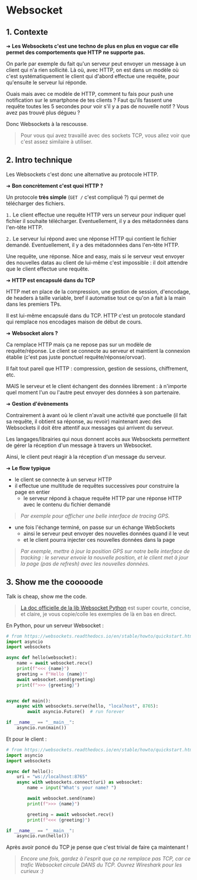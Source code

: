 # Websocket

## 1. Contexte

➜ **Les Websockets c'est une techno de plus en plus en vogue car elle permet des comportements que HTTP ne supporte pas.**

On parle par exemple du fait qu'un serveur peut envoyer un message à un client qui n'a rien sollicité. Là où, avec HTTP, on est dans un modèle où c'est systématiquement le client qui d'abord effectue une requête, pour qu'ensuite le serveur lui réponde.

Ouais mais avec ce modèle de HTTP, comment tu fais pour push une notification sur le smartphone de tes clients ? Faut qu'ils fassent une requête toutes les 5 secondes pour voir s'il y a pas de nouvelle notif ? Vous avez pas trouvé plus dégueu ?

Donc Websockets à la rescousse.

> Pour vous qui avez travaillé avec des sockets TCP, vous allez voir que c'est assez similaire à utiliser.

## 2. Intro technique

Les Websockets c'est donc une alternative au protocole HTTP.

➜ **Bon concrètement c'est quoi HTTP ?**

Un protocole **très simple** (`GET /` c'est compliqué ?) qui permet de télécharger des fichiers.

`1.` Le client effectue une requête HTTP vers un serveur pour indiquer quel fichier il souhaite télécharger. Eventuellement, il y a des métadonnées dans l'en-tête HTTP.

`2.` Le serveur lui répond avec une réponse HTTP qui contient le fichier demandé. Eventuellement, il y a des métadonnées dans l'en-tête HTTP.

Une requête, une réponse. Nice and easy, mais si le serveur veut envoyer des nouvelles datas au client de lui-même c'est impossible : il doit attendre que le client effectue une requête.

➜ **HTTP est encapsulé dans du TCP**

HTTP met en place de la compression, une gestion de session, d'encodage, de headers à taille variable, bref il automatise tout ce qu'on a fait à la main dans les premiers TPs.

Il est lui-même encapsulé dans du TCP. HTTP c'est un protocole standard qui remplace nos encodages maison de début de cours.

➜ **Websocket alors ?**

Ca remplace HTTP mais ça ne repose pas sur un modèle de requête/réponse. Le client se connecte au serveur et maintient la connexion établie (c'est pas juste ponctuel requête/réponse/orvoar).

Il fait tout pareil que HTTP : compression, gestion de sessions, chiffrement, etc.

MAIS le serveur et le client échangent des données librement : à n'importe quel moment l'un ou l'autre peut envoyer des données à son partenaire.

➜ **Gestion d'évènements**

Contrairement à avant où le client n'avait une activité que ponctuelle (il fait sa requête, il obtient sa réponse, au revoir) maintenant avec des Websockets il doit être attentif aux messages qui arrivent du serveur.

Les langages/librairies qui nous donnent accès aux Websockets permettent de gérer la réception d'un message à travers un Websocket.

Ainsi, le client peut réagir à la réception d'un message du serveur.

➜ **Le flow typique**

- le client se connecte à un serveur HTTP
- il effectue une multitude de requêtes successives pour construire la page en entier
  - le serveur répond à chaque requête HTTP par une réponse HTTP avec le contenu du fichier demandé

> *Par exemple pour afficher une belle interface de tracing GPS.*

- une fois l'échange terminé, on passe sur un échange WebSockets
  - ainsi le serveur peut envoyer des nouvelles données quand il le veut
  - et le client pourra injecter ces nouvelles données dans la page

> *Par exemple, mettre à jour la position GPS sur notre belle interface de tracking : le serveur envoie la nouvelle position, et le client met à jour la page (pas de refresh) avec les nouvelles données.*

## 3. Show me the cooooode

Talk is cheap, show me the code.

> [La doc officielle de la lib Websocket Python](https://websockets.readthedocs.io) est super courte, concise, et claire, je vous copie/colle les exemples de là en bas en direct.

En Python, pour un serveur Websocket :

```python
# from https://websockets.readthedocs.io/en/stable/howto/quickstart.html
import asyncio
import websockets

async def hello(websocket):
    name = await websocket.recv()
    print(f"<<< {name}")
    greeting = f"Hello {name}!"
    await websocket.send(greeting)
    print(f">>> {greeting}")


async def main():
    async with websockets.serve(hello, "localhost", 8765):
        await asyncio.Future()  # run forever

if __name__ == "__main__":
    asyncio.run(main())
```

Et pour le client :

```python
# from https://websockets.readthedocs.io/en/stable/howto/quickstart.html
import asyncio
import websockets

async def hello():
    uri = "ws://localhost:8765"
    async with websockets.connect(uri) as websocket:
        name = input("What's your name? ")

        await websocket.send(name)
        print(f">>> {name}")

        greeting = await websocket.recv()
        print(f"<<< {greeting}")

if __name__ == "__main__":
    asyncio.run(hello())
```

Après avoir poncé du TCP je pense que c'est trivial de faire ça maintenant !

> *Encore une fois, gardez à l'esprit que ça ne remplace pas TCP, car ce trafic Websocket circule DANS du TCP. Ouvrez Wireshark pour les curieux :)*
